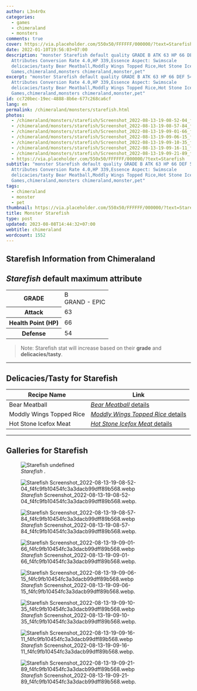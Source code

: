 ```yaml
---
author: L3n4r0x
categories:
  - games
  - chimeraland
  - monsters
comments: true
cover: https://via.placeholder.com/550x50/FFFFFF/000000/?text=Starefish
date: 2022-01-10T19:56:03+07:00
description: "monster Starefish default quality GRADE B ATK 63 HP 66 DEF 54
  Attributes Conversion Rate 4.0,HP 339,Essence Aspect: Swimscale
  delicacies/tasty Bear Meatball,Moddly Wings Topped Rice,Hot Stone Icefox Meat
  Games,chimeraland,monsters chimeraland,monster,pet"
excerpt: "monster Starefish default quality GRADE B ATK 63 HP 66 DEF 54
  Attributes Conversion Rate 4.0,HP 339,Essence Aspect: Swimscale
  delicacies/tasty Bear Meatball,Moddly Wings Topped Rice,Hot Stone Icefox Meat
  Games,chimeraland,monsters chimeraland,monster,pet"
id: cc720bec-19ec-4888-8b6e-677c268ca6cf
lang: en
permalink: /chimeraland/monsters/starefish.html
photos:
  - /chimeraland/monsters/starefish/Screenshot_2022-08-13-19-08-52-04_f4fc9fb10454fc3a3dacb99dff89b568.webp
  - /chimeraland/monsters/starefish/Screenshot_2022-08-13-19-08-57-84_f4fc9fb10454fc3a3dacb99dff89b568.webp
  - /chimeraland/monsters/starefish/Screenshot_2022-08-13-19-09-01-66_f4fc9fb10454fc3a3dacb99dff89b568.webp
  - /chimeraland/monsters/starefish/Screenshot_2022-08-13-19-09-06-15_f4fc9fb10454fc3a3dacb99dff89b568.webp
  - /chimeraland/monsters/starefish/Screenshot_2022-08-13-19-09-10-35_f4fc9fb10454fc3a3dacb99dff89b568.webp
  - /chimeraland/monsters/starefish/Screenshot_2022-08-13-19-09-16-11_f4fc9fb10454fc3a3dacb99dff89b568.webp
  - /chimeraland/monsters/starefish/Screenshot_2022-08-13-19-09-21-89_f4fc9fb10454fc3a3dacb99dff89b568.webp
  - https://via.placeholder.com/550x50/FFFFFF/000000/?text=Starefish
subtitle: "monster Starefish default quality GRADE B ATK 63 HP 66 DEF 54
  Attributes Conversion Rate 4.0,HP 339,Essence Aspect: Swimscale
  delicacies/tasty Bear Meatball,Moddly Wings Topped Rice,Hot Stone Icefox Meat
  Games,chimeraland,monsters chimeraland,monster,pet"
tags:
  - chimeraland
  - monster
  - pet
thumbnail: https://via.placeholder.com/550x50/FFFFFF/000000/?text=Starefish
title: Monster Starefish
type: post
updated: 2023-08-08T14:44:32+07:00
webtitle: chimeraland
wordcount: 1552
---
```


<link
  rel="stylesheet"
  href="https://rawcdn.githack.com/dimaslanjaka/Web-Manajemen/870a349/css/bootstrap-5-3-0-alpha3-wrapper.css"
/>
<section id="bootstrap-wrapper">
  <div data-bs-theme="dark">
    <h2>Starefish Information from Chimeraland</h2>
    <h2 id="attribute"><i>Starefish</i> default maximum attribute</h2>
    <div class="row">
      <div class="col mb-2">
        <div class="card">
          <div class="card-body">
            <table>
              <tr>
                <th>GRADE</th>
                <td>B <br /><span class="text-purple">GRAND - EPIC</span></td>
              </tr>
              <tr>
                <th>Attack</th>
                <td>63</td>
              </tr>
              <tr>
                <th>Health Point (HP)</th>
                <td>66</td>
              </tr>
              <tr>
                <th>Defense</th>
                <td>54</td>
              </tr>
            </table>
          </div>
        </div>
      </div>
    </div>
    <blockquote class="bd-callout bd-callout-warning">
      Note: Starefish stat will increase based on their <b>grade</b> and
      <b>delicacies/tasty</b>.
    </blockquote>
    <hr />
    <h2 id="delicacies">Delicacies/Tasty for Starefish</h2>
    <div class="card">
      <div class="card-body">
        <div class="table-responsive">
          <table class="table table-striped">
            <thead>
              <tr>
                <th>Recipe Name</th>
                <th>Link</th>
              </tr>
            </thead>
            <tbody>
              <tr>
                <td>Bear Meatball</td>
                <td>
                  <a
                    href="#"
                    class="text-primary"
                    title="Click here to view recipe Bear Meatball details"
                    ><i>Bear Meatball</i> details</a
                  >
                </td>
              </tr>
              <tr>
                <td>Moddly Wings Topped Rice</td>
                <td>
                  <a
                    href="#"
                    class="text-primary"
                    title="Click here to view recipe Moddly Wings Topped Rice details"
                    ><i>Moddly Wings Topped Rice</i> details</a
                  >
                </td>
              </tr>
              <tr>
                <td>Hot Stone Icefox Meat</td>
                <td>
                  <a
                    href="#"
                    class="text-primary"
                    title="Click here to view recipe Hot Stone Icefox Meat details"
                    ><i>Hot Stone Icefox Meat</i> details</a
                  >
                </td>
              </tr>
            </tbody>
          </table>
        </div>
      </div>
    </div>
    <hr />
    <div id="gallery">
      <h2>Galleries for Starefish</h2>
      <div class="row">
        <div class="col-lg-6 col-12">
          <figure>
            <img
              src="https://www.webmanajemen.com/undefined"
              alt="Starefish undefined"
            />
            <figcaption style="word-wrap: break-word">
              <i>Starefish</i> .
            </figcaption>
          </figure>
        </div>
        <div class="col-lg-6 col-12">
          <figure>
            <img
              src="https://www.webmanajemen.com/chimeraland/monsters/starefish/Screenshot_2022-08-13-19-08-52-04_f4fc9fb10454fc3a3dacb99dff89b568.webp"
              alt="Starefish Screenshot_2022-08-13-19-08-52-04_f4fc9fb10454fc3a3dacb99dff89b568.webp"
            />
            <figcaption style="word-wrap: break-word">
              <i>Starefish</i>
              Screenshot_2022-08-13-19-08-52-04_f4fc9fb10454fc3a3dacb99dff89b568.webp.
            </figcaption>
          </figure>
        </div>
        <div class="col-lg-6 col-12">
          <figure>
            <img
              src="https://www.webmanajemen.com/chimeraland/monsters/starefish/Screenshot_2022-08-13-19-08-57-84_f4fc9fb10454fc3a3dacb99dff89b568.webp"
              alt="Starefish Screenshot_2022-08-13-19-08-57-84_f4fc9fb10454fc3a3dacb99dff89b568.webp"
            />
            <figcaption style="word-wrap: break-word">
              <i>Starefish</i>
              Screenshot_2022-08-13-19-08-57-84_f4fc9fb10454fc3a3dacb99dff89b568.webp.
            </figcaption>
          </figure>
        </div>
        <div class="col-lg-6 col-12">
          <figure>
            <img
              src="https://www.webmanajemen.com/chimeraland/monsters/starefish/Screenshot_2022-08-13-19-09-01-66_f4fc9fb10454fc3a3dacb99dff89b568.webp"
              alt="Starefish Screenshot_2022-08-13-19-09-01-66_f4fc9fb10454fc3a3dacb99dff89b568.webp"
            />
            <figcaption style="word-wrap: break-word">
              <i>Starefish</i>
              Screenshot_2022-08-13-19-09-01-66_f4fc9fb10454fc3a3dacb99dff89b568.webp.
            </figcaption>
          </figure>
        </div>
        <div class="col-lg-6 col-12">
          <figure>
            <img
              src="https://www.webmanajemen.com/chimeraland/monsters/starefish/Screenshot_2022-08-13-19-09-06-15_f4fc9fb10454fc3a3dacb99dff89b568.webp"
              alt="Starefish Screenshot_2022-08-13-19-09-06-15_f4fc9fb10454fc3a3dacb99dff89b568.webp"
            />
            <figcaption style="word-wrap: break-word">
              <i>Starefish</i>
              Screenshot_2022-08-13-19-09-06-15_f4fc9fb10454fc3a3dacb99dff89b568.webp.
            </figcaption>
          </figure>
        </div>
        <div class="col-lg-6 col-12">
          <figure>
            <img
              src="https://www.webmanajemen.com/chimeraland/monsters/starefish/Screenshot_2022-08-13-19-09-10-35_f4fc9fb10454fc3a3dacb99dff89b568.webp"
              alt="Starefish Screenshot_2022-08-13-19-09-10-35_f4fc9fb10454fc3a3dacb99dff89b568.webp"
            />
            <figcaption style="word-wrap: break-word">
              <i>Starefish</i>
              Screenshot_2022-08-13-19-09-10-35_f4fc9fb10454fc3a3dacb99dff89b568.webp.
            </figcaption>
          </figure>
        </div>
        <div class="col-lg-6 col-12">
          <figure>
            <img
              src="https://www.webmanajemen.com/chimeraland/monsters/starefish/Screenshot_2022-08-13-19-09-16-11_f4fc9fb10454fc3a3dacb99dff89b568.webp"
              alt="Starefish Screenshot_2022-08-13-19-09-16-11_f4fc9fb10454fc3a3dacb99dff89b568.webp"
            />
            <figcaption style="word-wrap: break-word">
              <i>Starefish</i>
              Screenshot_2022-08-13-19-09-16-11_f4fc9fb10454fc3a3dacb99dff89b568.webp.
            </figcaption>
          </figure>
        </div>
        <div class="col-lg-6 col-12">
          <figure>
            <img
              src="https://www.webmanajemen.com/chimeraland/monsters/starefish/Screenshot_2022-08-13-19-09-21-89_f4fc9fb10454fc3a3dacb99dff89b568.webp"
              alt="Starefish Screenshot_2022-08-13-19-09-21-89_f4fc9fb10454fc3a3dacb99dff89b568.webp"
            />
            <figcaption style="word-wrap: break-word">
              <i>Starefish</i>
              Screenshot_2022-08-13-19-09-21-89_f4fc9fb10454fc3a3dacb99dff89b568.webp.
            </figcaption>
          </figure>
        </div>
      </div>
    </div>
  </div>
</section>